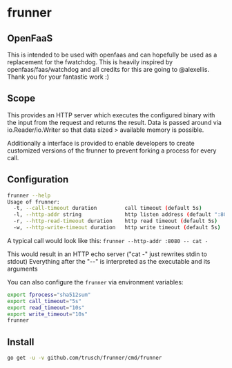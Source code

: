 frunner
=======

## OpenFaaS

This is intended to be used with openfaas and can hopefully be used as a replacement for the fwatchdog.
This is heavily inspired by openfaas/faas/watchdog and all credits for this are going to @alexellis. Thank you for your fantastic work :)

## Scope

This provides an HTTP server which executes the configured binary with the input from the request and returns the result.
Data is passed around via io.Reader/io.Writer so that data sized > available memory is possible.

Additionally a interface is provided to enable developers to create customized versions of the frunner to prevent forking a process for every call.

## Configuration
```bash
frunner --help
Usage of frunner:
  -t, --call-timeout duration         call timeout (default 5s)
  -l, --http-addr string              http listen address (default ":8080")
  -r, --http-read-timeout duration    http read timeout (default 5s)
  -w, --http-write-timeout duration   http write timeout (default 5s)
```

A typical call would look like this:
`frunner --http-addr :8080 -- cat -`

This would result in an HTTP echo server ("cat -" just rewrites stdin to stdout)
Everything after the "--" is interpreted as the executable and its arguments

You can also configure the `frunner` via environment variables:
```bash
export fprocess="sha512sum"
export call_timeout="5s"
export read_timeout="10s"
export write_timeout="10s"
frunner
```

## Install
```bash
go get -u -v github.com/trusch/frunner/cmd/frunner
```
